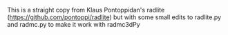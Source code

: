 This is a straight copy from Klaus Pontoppidan's radlite (https://github.com/pontoppi/radlite) but with some small edits to radlite.py and radmc.py to make it work with radmc3dPy
